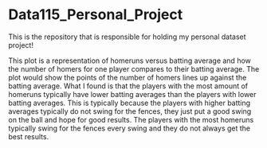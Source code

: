# Data115_Personal_Project
This is the repository that is responsible for holding my personal dataset project!



This plot is a representation of homeruns versus batting average and how the number of homers for one player compares to their batting average. The plot would show the points of the number of homers lines up against the batting average. What I found is that the players with the most amount of homeruns typically have lower batting averages than the players with lower batting averages. This is typically because the players with higher batting averages typically do not swing for the fences, they just put a good swing on the ball and hope for good results. The players with the most homeruns typically swing for the fences every swing and they do not always get the best results.
